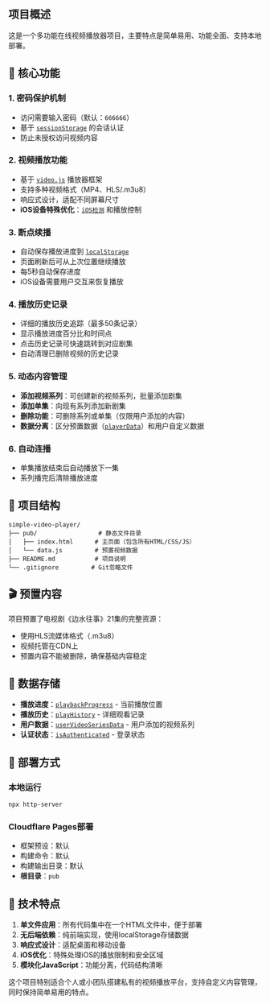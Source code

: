 ## 项目概述

这是一个多功能在线视频播放器项目，主要特点是简单易用、功能全面、支持本地部署。

## 🎯 核心功能

### 1. **密码保护机制**
- 访问需要输入密码（默认：`666666`）
- 基于 [`sessionStorage`](pub/index.html:1026) 的会话认证
- 防止未授权访问视频内容

### 2. **视频播放功能**
- 基于 [`video.js`](pub/index.html:7) 播放器框架
- 支持多种视频格式（MP4、HLS/.m3u8）
- 响应式设计，适配不同屏幕尺寸
- **iOS设备特殊优化**：[`iOS检测`](pub/index.html:1078) 和播放控制

### 3. **断点续播**
- 自动保存播放进度到 [`localStorage`](pub/index.html:1113)
- 页面刷新后可从上次位置继续播放
- 每5秒自动保存进度
- iOS设备需要用户交互来恢复播放

### 4. **播放历史记录**
- 详细的播放历史追踪（最多50条记录）
- 显示播放进度百分比和时间点
- 点击历史记录可快速跳转到对应剧集
- 自动清理已删除视频的历史记录

### 5. **动态内容管理**
- **添加视频系列**：可创建新的视频系列，批量添加剧集
- **添加单集**：向现有系列添加新剧集
- **删除功能**：可删除系列或单集（仅限用户添加的内容）
- **数据分离**：区分预置数据（[`playerData`](pub/data.js:2)）和用户自定义数据

### 6. **自动连播**
- 单集播放结束后自动播放下一集
- 系列播完后清除播放进度

## 📁 项目结构

```
simple-video-player/
├── pub/                 # 静态文件目录
│   ├── index.html      # 主页面（包含所有HTML/CSS/JS）
│   └── data.js         # 预置视频数据
├── README.md           # 项目说明
└── .gitignore         # Git忽略文件
```

## 🎬 预置内容

项目预置了电视剧《边水往事》21集的完整资源：
- 使用HLS流媒体格式（.m3u8）
- 视频托管在CDN上
- 预置内容不能被删除，确保基础内容稳定

## 💾 数据存储

- **播放进度**：[`playbackProgress`](pub/index.html:1113) - 当前播放位置
- **播放历史**：[`playHistory`](pub/index.html:1164) - 详细观看记录  
- **用户数据**：[`userVideoSeriesData`](pub/index.html:620) - 用户添加的视频系列
- **认证状态**：[`isAuthenticated`](pub/index.html:1025) - 登录状态

## 🚀 部署方式

### 本地运行
```bash
npx http-server
```

### Cloudflare Pages部署
- 框架预设：默认
- 构建命令：默认  
- 构建输出目录：默认
- **根目录**：`pub`

## 🔧 技术特点

1. **单文件应用**：所有代码集中在一个HTML文件中，便于部署
2. **无后端依赖**：纯前端实现，使用localStorage存储数据
3. **响应式设计**：适配桌面和移动设备
4. **iOS优化**：特殊处理iOS的播放限制和安全区域
5. **模块化JavaScript**：功能分离，代码结构清晰

这个项目特别适合个人或小团队搭建私有的视频播放平台，支持自定义内容管理，同时保持简单易用的特点。
